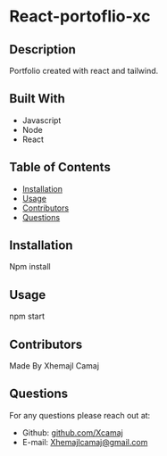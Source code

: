 # React-portoflio-xc

## Description
Portfolio created with react and tailwind.

## Built With
* Javascript
* Node
* React


## Table of Contents
* [Installation](#installation)
* [Usage](#usage)
* [Contributors](#contributors)
* [Questions](#questions)

## Installation
Npm install

## Usage 
npm start

## Contributors
Made By Xhemajl Camaj

## Questions
For any questions please reach out at:
* Github: [github.com/Xcamaj](https://github.com/Xcamaj)
* E-mail: Xhemajlcamaj@gmail.com


